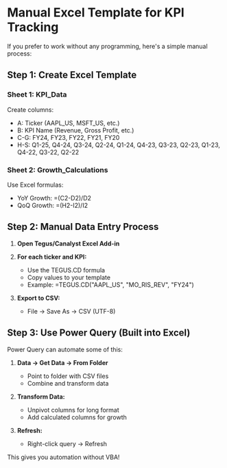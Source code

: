 # Manual Excel Template for KPI Tracking

If you prefer to work without any programming, here's a simple manual process:

## Step 1: Create Excel Template

### Sheet 1: KPI_Data
Create columns:
- A: Ticker (AAPL_US, MSFT_US, etc.)
- B: KPI Name (Revenue, Gross Profit, etc.)
- C-G: FY24, FY23, FY22, FY21, FY20
- H-S: Q1-25, Q4-24, Q3-24, Q2-24, Q1-24, Q4-23, Q3-23, Q2-23, Q1-23, Q4-22, Q3-22, Q2-22

### Sheet 2: Growth_Calculations
Use Excel formulas:
- YoY Growth: =(C2-D2)/D2
- QoQ Growth: =(H2-I2)/I2

## Step 2: Manual Data Entry Process

1. **Open Tegus/Canalyst Excel Add-in**
2. **For each ticker and KPI:**
   - Use the TEGUS.CD formula
   - Copy values to your template
   - Example: =TEGUS.CD("AAPL_US", "MO_RIS_REV", "FY24")

3. **Export to CSV:**
   - File → Save As → CSV (UTF-8)

## Step 3: Use Power Query (Built into Excel)

Power Query can automate some of this:

1. **Data → Get Data → From Folder**
   - Point to folder with CSV files
   - Combine and transform data

2. **Transform Data:**
   - Unpivot columns for long format
   - Add calculated columns for growth

3. **Refresh:**
   - Right-click query → Refresh

This gives you automation without VBA!